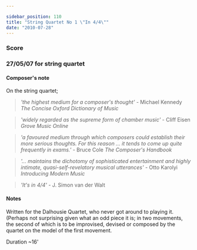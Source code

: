 ```yaml
---

sidebar_position: 110
title: "String Quartet No 1 \"In 4/4\""
date: "2010-07-28"
---
```



### Score

<!-- Full score - [in4-4.pdf](http://tedthetrumpet.files.wordpress.com/2010/07/in4-4.pdf) [![Cover page to 'In 4/4'](images/in44cover.png "Cover page to 'In 4/4'")](http://tedthetrumpet.files.wordpress.com/2010/07/in4-4.pdf)
 -->
### 27/05/07 for string quartet

#### Composer's note

On the string quartet;

> _'the highest medium for a composer's thought'_ - Michael Kennedy _The Concise Oxford Dictionary of Music_

> _'widely regarded as the supreme form of chamber music'_ - Cliff Eisen _Grove Music Online_

> _'a favoured medium through which composers could establish their more serious thoughts. For this reason ... it tends to come up quite frequently in exams.'_ - Bruce Cole _The Composer's Handbook_

> _'... maintains the dichotomy of sophisticated entertainment and highly intimate, quasi-self-revelatory musical utterances'_ - Otto Karolyi _Introducing Modern Music_

> _'It's in 4/4'_ - J. Simon van der Walt

#### Notes

Written for the Dalhousie Quartet, who never got around to playing it. (Perhaps not surprising given what an odd piece it is; in two movements, the second of which is to be improvised, devised or composed by the quartet on the model of the first movement. <!-- Check out the [score](http://tedthetrumpet.files.wordpress.com/2010/07/in4-4.pdf).) -->

Duration ~16'
